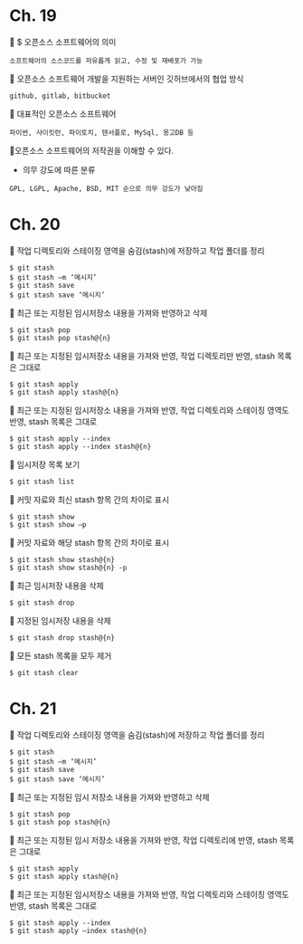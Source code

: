 # Ch. 19

🔷 $ 오픈소스 소프트웨어의 의미
```
소프트웨어의 소스코드를 자유롭게 읽고, 수정 및 재배포가 가능
```

🔷 오픈소스 소프트웨어 개발을 지원하는 서버인 깃허브에서의 협업 방식
```
github, gitlab, bitbucket
```

🔷 대표적인 오픈소스 소프트웨어
```
파이썬, 사이킷런, 파이토치, 텐서플로, MySql, 몽고DB 등
```

🔷오픈소스 소프트웨어의 저작권을 이해할 수 있다.
- 의무 강도에 따른 분류
```
GPL, LGPL, Apache, BSD, MIT 순으로 의무 강도가 낮아짐
```


# Ch. 20

🔷 작업 디렉토리와 스테이징 영역을 숨김(stash)에 저장하고 작업 폴더를 정리
```
$ git stash
$ git stash –m ‘메시지’
$ git stash save
$ git stash save ‘메시지’
```

🔷 최근 또는 지정된 임시저장소 내용을 가져와 반영하고 삭제
```
$ git stash pop
$ git stash pop stash@{n}
```

🔷 최근 또는 지정된 임시저장소 내용을 가져와 반영, 작업 디렉토리만 반영, stash 목록은 그대로
```
$ git stash apply
$ git stash apply stash@{n}
```

🔷 최근 또는 지정된 임시저장소 내용을 가져와 반영, 작업 디렉토리와
스테이징 영역도 반영, stash 목록은 그대로
```
$ git stash apply --index 
$ git stash apply --index stash@{n}
```

🔷 임시저장 목록 보기
```
$ git stash list
```

🔷 커밋 자료와 최신 stash 항목 간의 차이로 표시
```
$ git stash show
$ git stash show –p
```

🔷 커밋 자료와 해당 stash 항목 간의 차이로 표시
```
$ git stash show stash@{n}
$ git stash show stash@{n} -p
```

🔷 최근 임시저장 내용을 삭제
```
$ git stash drop
```

🔷 지정된 임시저장 내용을 삭제
```
$ git stash drop stash@{n}
```

🔷 모든 stash 목록을 모두 제거
```
$ git stash clear
```



# Ch. 21

🔷 작업 디렉토리와 스테이징 영역을 숨김(stash)에 저장하고 작업 폴더를 정리
```
$ git stash
$ git stash –m ‘메시지’
$ git stash save
$ git stash save ‘메시지’
```

🔷 최근 또는 지정된 임시 저장소 내용을 가져와 반영하고 삭제
```
$ git stash pop
$ git stash pop stash@{n}
```
 
🔷 최근 또는 지정된 임시 저장소 내용을 가져와 반영, 작업 디렉토리에 반영, stash 목록은 그대로
```
$ git stash apply
$ git stash apply stash@{n}
```

🔷 최근 또는 지정된 임시저장소 내용을 가져와 반영, 작업 디렉토리와 스테이징 영역도 반영, stash 목록은 그대로
```
$ git stash apply --index 
$ git stash apply —index stash@{n}
```
